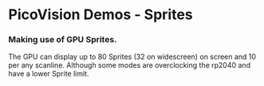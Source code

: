 # PicoVision Demos - Sprites

### Making use of GPU Sprites.
The GPU can display up to 80 Sprites (32 on widescreen) on screen and 10 per any scanline.
Although some modes are overclocking the rp2040 and have a lower Sprite limit.




